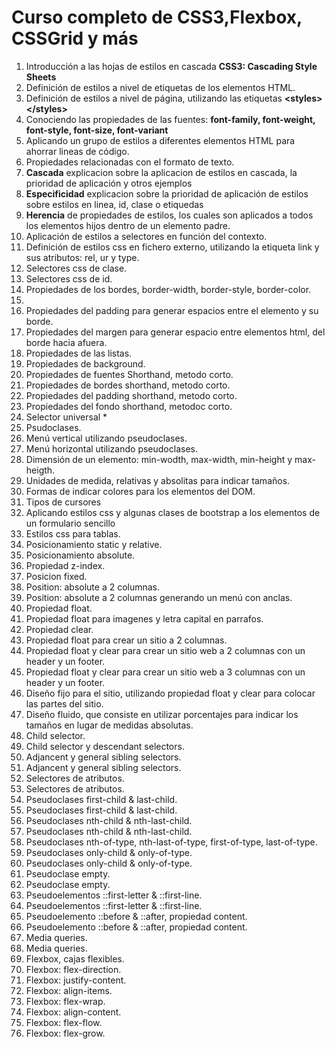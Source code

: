 # Curso completo de CSS3,Flexbox, CSSGrid y más

1. Introducción a las hojas de estilos en cascada **CSS3: Cascading Style Sheets**
2. Definición de estilos a nivel de etiquetas de los elementos HTML.
3. Definición de estilos a nivel de página, utilizando las etiquetas **&lt;styles&gt;&lt;/styles&gt;**
4. Conociendo las propiedades de las fuentes: **font-family, font-weight, font-style, font-size, font-variant**
5. Aplicando un grupo de estilos a diferentes elementos HTML para ahorrar lineas de código.
6. Propiedades relacionadas con el formato de texto.
7. **Cascada** explicacion sobre la aplicacion de estilos en cascada, la prioridad de aplicación y otros ejemplos
8. **Especificidad** explicacion sobre la prioridad de aplicación de estilos sobre estilos en linea, id, clase o etiquedas
8. **Herencia** de propiedades de estilos, los cuales son aplicados a todos los elementos hijos dentro de un elemento padre.
9. Aplicación de estilos a selectores en función del contexto.
10. Definición de estilos css en fichero externo, utilizando la etiqueta link y sus atributos: rel, ur y type.
11. Selectores css de clase.
12. Selectores css de id.
13. Propiedades de los bordes, border-width, border-style, border-color.
14. 
15. Propiedades del padding para generar espacios entre el elemento y su borde.
16. Propiedades del margen para generar espacio entre elementos html, del borde hacia afuera.
17. Propiedades de las listas.
18. Propiedades de background.
19. Propiedades de fuentes Shorthand, metodo corto.
20. Propiedades de bordes shorthand, metodo corto. 
21. Propiedades del padding shorthand, metodo corto.
22. Propiedades del fondo shorthand, metodoc corto.
23. Selector universal *
24. Psudoclases.
26. Menú vertical utilizando pseudoclases.
27. Menú horizontal utilizando pseudoclases.
28. Dimensión de un elemento: min-wodth, max-width, min-height y max-heigth.
29. Unidades de medida, relativas y absolitas para indicar tamaños.
30. Formas de indicar colores para los elementos del DOM.
31. Tipos de cursores
32. Aplicando estilos css y algunas clases de bootstrap a los elementos de un formulario sencillo
33. Estilos css para tablas.
34. Posicionamiento static y relative.
35. Posicionamiento absolute.
36. Propiedad z-index.
37. Posicion fixed.
38. Position: absolute a 2 columnas.
39. Position: absolute a 2 columnas generando un menú con anclas.
40. Propiedad float.
41. Propiedad float para imagenes y letra capital en parrafos.
42. Propiedad clear.
43. Propiedad float para crear un sitio a 2 columnas.
44. Propiedad float y clear para crear un sitio web a 2 columnas con un header y un footer.
45. Propiedad float y clear para crear un sitio web a 3 columnas con un header y un footer.
46. Diseño fijo para el sitio, utilizando propiedad float y clear para colocar las partes del sitio.
47. Diseño fluido, que consiste en utilizar porcentajes para indicar los tamaños en lugar de medidas absolutas.
48. Child selector.
49. Child selector y descendant selectors.
50. Adjancent y general sibling selectors.
51. Adjancent y general sibling selectors.
52. Selectores de atributos.
53. Selectores de atributos.
54. Pseudoclases first-child & last-child.
55. Pseudoclases first-child & last-child.
56. Pseudoclases nth-child & nth-last-child.
57. Pseudoclases nth-child & nth-last-child.
58. Pseudoclases nth-of-type, nth-last-of-type, first-of-type, last-of-type.
59. Pseudoclases only-child & only-of-type.
60. Pseudoclases only-child & only-of-type.
61. Pseudoclase empty.
62. Pseudoclase empty.
63. Pseudoelementos ::first-letter & ::first-line.
64. Pseudoelementos ::first-letter & ::first-line.
65. Pseudoelemento ::before & ::after, propiedad content.
66. Pseudoelemento ::before & ::after, propiedad content.
67. Media queries.
68. Media queries.
69. Flexbox, cajas flexibles.
70. Flexbox: flex-direction.
71. Flexbox: justify-content.
72. Flexbox: align-items.
73. Flexbox: flex-wrap.
74. Flexbox: align-content.
75. Flexbox: flex-flow.
76. Flexbox: flex-grow.